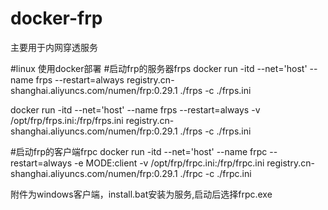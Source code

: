 # docker-frp
主要用于内网穿透服务


#linux 使用docker部署
#启动frp的服务器frps
docker run -itd --net='host' --name frps --restart=always registry.cn-shanghai.aliyuncs.com/numen/frp:0.29.1 ./frps -c ./frps.ini

docker run -itd --net='host' --name frps --restart=always -v /opt/frp/frps.ini:/frp/frps.ini registry.cn-shanghai.aliyuncs.com/numen/frp:0.29.1 ./frps -c ./frps.ini

#启动frp的客户端frpc
docker run -itd --net='host' --name frpc --restart=always -e MODE:client -v /opt/frp/frpc.ini:/frp/frpc.ini registry.cn-shanghai.aliyuncs.com/numen/frp:0.29.1 ./frpc -c ./frpc.ini

附件为windows客户端，install.bat安装为服务,启动后选择frpc.exe